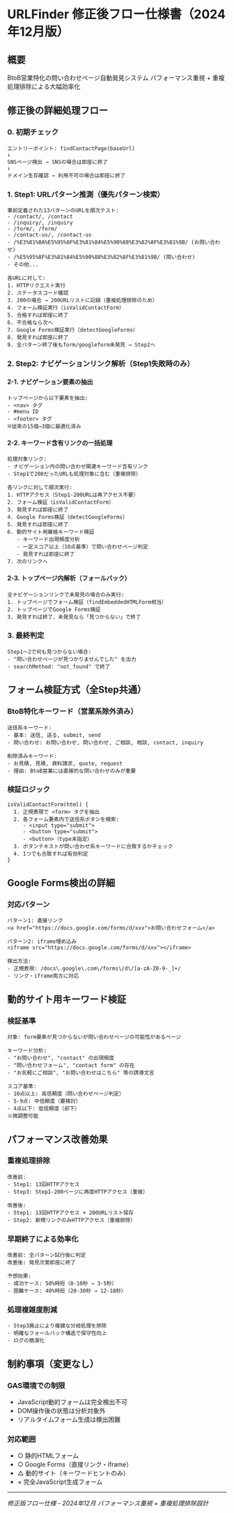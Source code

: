 # URLFinder 修正後フロー仕様書（2024年12月版）

## 概要
BtoB営業特化の問い合わせページ自動発見システム
パフォーマンス重視 + 重複処理排除による大幅効率化

## 修正後の詳細処理フロー

### 0. 初期チェック
```
エントリーポイント: findContactPage(baseUrl)
↓
SNSページ検出 → SNSの場合は即座に終了
↓  
ドメイン生存確認 → 利用不可の場合は即座に終了
```

### 1. Step1: URLパターン推測（優先パターン検索）
```
事前定義された13パターンのURLを順次テスト:
- /contact/, /contact
- /inquiry/, /inquiry  
- /form/, /form/
- /contact-us/, /contact-us
- /%E3%81%8A%E5%95%8F%E3%81%84%E5%90%88%E3%82%8F%E3%81%9B/ (お問い合わせ)
- /%E5%95%8F%E3%81%84%E5%90%88%E3%82%8F%E3%81%9B/ (問い合わせ)
- その他...

各URLに対して:
1. HTTPリクエスト実行
2. ステータスコード確認  
3. 200の場合 → 200URLリストに記録（重複処理排除のため）
4. フォーム検証実行（isValidContactForm）
5. 合格すれば即座に終了
6. 不合格なら次へ
7. Google Forms検証実行（detectGoogleForms）
8. 発見すれば即座に終了
9. 全パターン終了後もform/googleform未発見 → Step2へ
```

### 2. Step2: ナビゲーションリンク解析（Step1失敗時のみ）

#### 2-1. ナビゲーション要素の抽出
```
トップページから以下要素を抽出:
- <nav> タグ
- #menu ID
- <footer> タグ
※従来の15個→3個に最適化済み
```

#### 2-2. キーワード含有リンクの一括処理
```
処理対象リンク:
- ナビゲーション内の問い合わせ関連キーワード含有リンク
- Step1で200だったURLも処理対象に含む（重複排除）

各リンクに対して順次実行:
1. HTTPアクセス（Step1-200URLは再アクセス不要）
2. フォーム検証（isValidContactForm）
3. 発見すれば即座に終了
4. Google Forms検証（detectGoogleForms）  
5. 発見すれば即座に終了
6. 動的サイト用厳格キーワード検証
   - キーワード出現頻度分析
   - 一定スコア以上（10点基準）で問い合わせページ判定
   - 発見すれば即座に終了
7. 次のリンクへ
```

#### 2-3. トップページ内解析（フォールバック）
```
全ナビゲーションリンクで未発見の場合のみ実行:
1. トップページでフォーム検証（findEmbeddedHTMLForm相当）
2. トップページでGoogle Forms検証
3. 発見すれば終了、未発見なら「見つからない」で終了
```

### 3. 最終判定
```
Step1〜2で何も見つからない場合:
- "問い合わせページが見つかりませんでした" を出力
- searchMethod: "not_found" で終了
```

## フォーム検証方式（全Step共通）

### BtoB特化キーワード（営業系除外済み）
```
送信系キーワード:
- 基本: 送信, 送る, submit, send
- 問い合わせ: お問い合わせ, 問い合わせ, ご相談, 相談, contact, inquiry

削除済みキーワード:
- お見積, 見積, 資料請求, quote, request
- 理由: BtoB営業には直接的な問い合わせのみが重要
```

### 検証ロジック
```
isValidContactForm(html) {
  1. 正規表現で <form> タグを抽出
  2. 各フォーム要素内で送信系ボタンを検索:
     - <input type="submit">
     - <button type="submit">  
     - <button>（type未指定）
  3. ボタンテキストが問い合わせ系キーワードに合致するかチェック
  4. 1つでも合致すれば有効判定
}
```

## Google Forms検出の詳細

### 対応パターン
```
パターン1: 直接リンク
<a href="https://docs.google.com/forms/d/xxx">お問い合わせフォーム</a>

パターン2: iframe埋め込み
<iframe src="https://docs.google.com/forms/d/xxx"></iframe>

検出方法:
- 正規表現: /docs\.google\.com\/forms\/d\/[a-zA-Z0-9-_]+/
- リンク・iframe両方に対応
```

## 動的サイト用キーワード検証

### 検証基準
```
対象: form要素が見つからないが問い合わせページの可能性があるページ

キーワード分析:
- "お問い合わせ", "contact" の出現頻度
- "問い合わせフォーム", "contact form" の存在
- "お気軽にご相談", "お問い合わせはこちら" 等の誘導文言

スコア基準:
- 10点以上: 高信頼度（問い合わせページ判定）
- 5-9点: 中信頼度（要検討）
- 4点以下: 低信頼度（却下）
※微調整可能
```

## パフォーマンス改善効果

### 重複処理排除
```
改善前:
- Step1: 13回HTTPアクセス
- Step3: Step1-200ページに再度HTTPアクセス（重複）

改善後:
- Step1: 13回HTTPアクセス + 200URLリスト保存
- Step2: 新規リンクのみHTTPアクセス（重複排除）
```

### 早期終了による効率化
```
改善前: 全パターン試行後に判定
改善後: 発見次第即座に終了

予想効果:
- 成功ケース: 50%時短（8-10秒 → 3-5秒）
- 困難ケース: 40%時短（20-30秒 → 12-18秒）
```

### 処理複雑度削減
```
- Step3廃止により複雑な分岐処理を排除
- 明確なフォールバック構造で保守性向上
- ログの簡潔化
```

## 制約事項（変更なし）

### GAS環境での制限
- JavaScript動的フォームは完全検出不可
- DOM操作後の状態は分析対象外
- リアルタイムフォーム生成は検出困難

### 対応範囲
- ○ 静的HTMLフォーム
- ○ Google Forms（直接リンク・iframe）
- △ 動的サイト（キーワードヒントのみ）
- × 完全JavaScript生成フォーム

---
*修正版フロー仕様 - 2024年12月 パフォーマンス重視 + 重複処理排除設計*